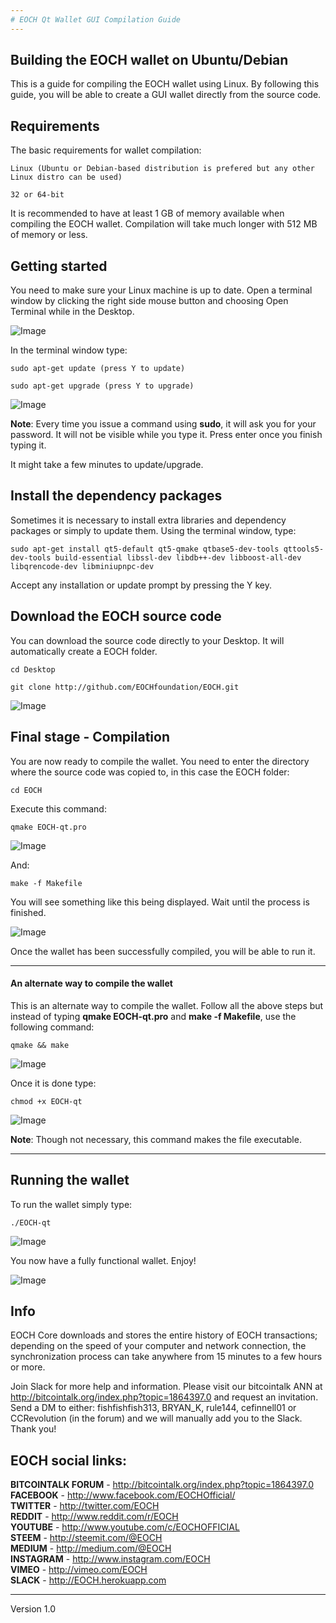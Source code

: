 ```yaml
---
# EOCH Qt Wallet GUI Compilation Guide
---
```


## Building the EOCH wallet on Ubuntu/Debian

This is a guide for compiling the EOCH wallet using Linux. By following this guide, you will be able to create a GUI wallet directly from the source code.

## Requirements

The basic requirements for wallet compilation:

```
Linux (Ubuntu or Debian-based distribution is prefered but any other Linux distro can be used)

32 or 64-bit
```

It is recommended to have at least 1 GB of memory available when compiling the EOCH wallet. 
Compilation will take much longer with 512 MB of memory or less.

## Getting started

You need to make sure your Linux machine is up to date. 
Open a terminal window by clicking the right side mouse button and choosing Open Terminal while in the Desktop.

![Image](http://github.com/EOCHfoundation/EOCH/blob/master/etc/images/1terminal.png?raw=true)

In the terminal window type:

```
sudo apt-get update (press Y to update)

sudo apt-get upgrade (press Y to upgrade)
```

![Image](http://github.com/EOCHfoundation/EOCH/blob/master/etc/images/1sudopass.png?raw=true)

**Note**: Every time you issue a command using **sudo**, it will ask you for your password. It will not be visible while you type it. Press enter once you finish typing it.

It might take a few minutes to update/upgrade.

## Install the dependency packages

Sometimes it is necessary to install extra libraries and dependency packages or simply to update them.
Using the terminal window, type:

```
sudo apt-get install qt5-default qt5-qmake qtbase5-dev-tools qttools5-dev-tools build-essential libssl-dev libdb++-dev libboost-all-dev libqrencode-dev libminiupnpc-dev
```

Accept any installation or update prompt by pressing the Y key.

## Download the EOCH source code

You can download the source code directly to your Desktop. It will automatically create a EOCH folder.

```
cd Desktop

git clone http://github.com/EOCHfoundation/EOCH.git
```

![Image](http://github.com/EOCHfoundation/EOCH/blob/master/etc/images/1gitclone.png?raw=true)

## Final stage - Compilation

You are now ready to compile the wallet. You need to enter the directory where the source code was copied to, in this case the EOCH folder:

```
cd EOCH
```

Execute this command:

```
qmake EOCH-qt.pro
```

![Image](http://github.com/EOCHfoundation/EOCH/blob/master/etc/images/1qmake.png?raw=true)

And:

```
make -f Makefile
```

You will see something like this being displayed. Wait until the process is finished.

![Image](http://github.com/EOCHfoundation/EOCH/blob/master/etc/images/1xtramake1.png?raw=true)

Once the wallet has been successfully compiled, you will be able to run it.

***


#### An alternate way to compile the wallet

This is an alternate way to compile the wallet. Follow all the above steps but instead of typing **qmake EOCH-qt.pro** and **make -f Makefile**, use the following command:

```
qmake && make
```

![Image](http://github.com/EOCHfoundation/EOCH/blob/master/etc/images/1qmake1.png?raw=true)


Once it is done type:

```
chmod +x EOCH-qt 
```

![Image](http://github.com/EOCHfoundation/EOCH/blob/master/etc/images/1chmod1.png?raw=true)

**Note**: Though not necessary, this command makes the file executable.

***

## Running the wallet

To run the wallet simply type:

```
./EOCH-qt
```

![Image](http://github.com/EOCHfoundation/EOCH/blob/master/etc/images/1wallet2.png?raw=true)

You now have a fully functional wallet. Enjoy!

![Image](http://github.com/EOCHfoundation/EOCH/blob/master/etc/images/1wallet.png?raw=true)

## Info

EOCH Core downloads and stores the entire history of EOCH transactions;
depending on the speed of your computer and network connection, the synchronization
process can take anywhere from 15 minutes to a few hours or more.

Join Slack for more help and information. Please visit our bitcointalk ANN at http://bitcointalk.org/index.php?topic=1864397.0 and request an invitation. Send a DM to either: fishfishfish313, BRYAN_K, rule144, cefinnell01 or CCRevolution (in the forum) and we will manually add you to the Slack. Thank you!

## EOCH social links:

**BITCOINTALK FORUM** - http://bitcointalk.org/index.php?topic=1864397.0 <br />
**FACEBOOK** - http://www.facebook.com/EOCHOfficial/ <br />
**TWITTER** - http://twitter.com/EOCH <br />
**REDDIT** - http://www.reddit.com/r/EOCH <br />
**YOUTUBE** - http://www.youtube.com/c/EOCHOFFICIAL <br />
**STEEM** - http://steemit.com/@EOCH <br />
**MEDIUM** - http://medium.com/@EOCH <br />
**INSTAGRAM** - http://www.instagram.com/EOCH <br />
**VIMEO** - http://vimeo.com/EOCH <br />
**SLACK** - http://EOCH.herokuapp.com <br />

***

Version 1.0
